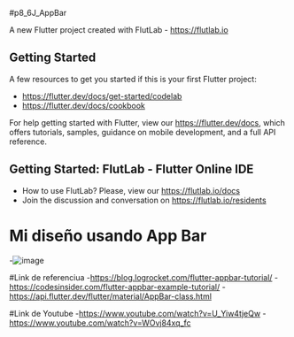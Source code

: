 #p8_6J_AppBar

A new Flutter project created with FlutLab - https://flutlab.io

## Getting Started

A few resources to get you started if this is your first Flutter project:

- https://flutter.dev/docs/get-started/codelab
- https://flutter.dev/docs/cookbook

For help getting started with Flutter, view our
https://flutter.dev/docs, which offers tutorials,
samples, guidance on mobile development, and a full API reference.

## Getting Started: FlutLab - Flutter Online IDE

- How to use FlutLab? Please, view our https://flutlab.io/docs
- Join the discussion and conversation on https://flutlab.io/residents
  
# Mi diseño usando App Bar
-![image](https://github.com/AlBETO128/Mi_AppBar_6J/assets/143547229/7c3e5900-1487-4de7-84f2-65f46ddc9bb1)

#Link de referenciua
-https://blog.logrocket.com/flutter-appbar-tutorial/
-https://codesinsider.com/flutter-appbar-example-tutorial/
-https://api.flutter.dev/flutter/material/AppBar-class.html

#Link de Youtube
-https://www.youtube.com/watch?v=U_Yiw4tjeQw
-https://www.youtube.com/watch?v=WOvj84xq_fc
